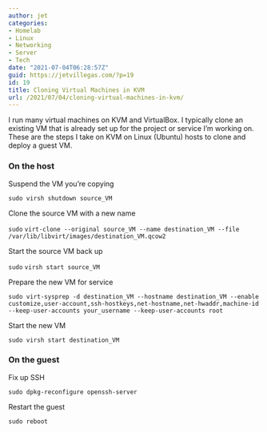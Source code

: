 ```yaml
---
author: jet
categories:
- Homelab
- Linux
- Networking
- Server
- Tech
date: "2021-07-04T06:28:57Z"
guid: https://jetvillegas.com/?p=19
id: 19
title: Cloning Virtual Machines in KVM
url: /2021/07/04/cloning-virtual-machines-in-kvm/
---
```


I run many virtual machines on KVM and VirtualBox. I typically clone an existing VM that is already set up for the project or service I’m working on. These are the steps I take on KVM on Linux (Ubuntu) hosts to clone and deploy a guest VM.

### On the host

Suspend the VM you’re copying

`sudo virsh shutdown source_VM`

Clone the source VM with a new name

`sudo` `virt-clone --original source_VM --name destination_VM --file /var/lib/libvirt/images/destination_VM.qcow2`

Start the source VM back up

`sudo` `virsh start source_VM`

Prepare the new VM for service

`sudo virt-sysprep -d destination_VM --hostname destination_VM --enable customize,user-account,ssh-hostkeys,net-hostname,net-hwaddr,machine-id --keep-user-accounts your_username --keep-user-accounts root`

Start the new VM

`sudo virsh start destination_VM`

### On the guest

Fix up SSH

`sudo dpkg-reconfigure openssh-server`

Restart the guest

`sudo reboot`